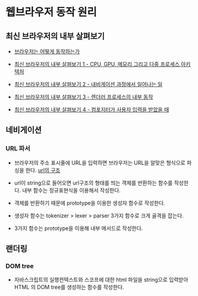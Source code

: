 # 웹브라우저 동작 원리

## 최신 브라우저의 내부 살펴보기

- [브라우저는 어떻게 동작하는가](https://d2.naver.com/helloworld/59361)

- [최신 브라우저의 내부 살펴보기 1 - CPU, GPU, 메모리 그리고 다중 프로세스 아키텍처](https://d2.naver.com/helloworld/2922312)
- [최신 브라우저의 내부 살펴보기 2 - 내비게이션 과정에서 일어나는 일](https://d2.naver.com/helloworld/9274593)
- [최신 브라우저의 내부 살펴보기 3 - 렌더러 프로세스의 내부 동작](https://d2.naver.com/helloworld/5237120)
- [최신 브라우저의 내부 살펴보기 4 - 컴포지터가 사용자 입력을 받았을 때](https://d2.naver.com/helloworld/6204533)

## 네비게이션

### URL 파서

- 브라우저의 주소 표시줄에 URL을 입력하면 브라우저는 URL을 알맞은 형식으로 파싱을 한다.
  [url의 구조](https://developer.mozilla.org/ko/docs/Learn/Common_questions/What_is_a_URL)

- url이 string으로 들어오면 url구조의 형태를 띄는 객체를 반환하는 함수를 작성한다. 내부 함수는 정규표현식을 이용해서 작성한다.
- 객체를 반환하기 때문에 prototype을 이용한 생성자 함수로 작성한다.
- 생성자 함수는 tokenizer > lexer > parser 3가지 함수로 크게 골격을 잡는다.
- 3가지 함수는 prototype을 이용해 내부 메서드로 작성한다.

## 랜더링

### DOM tree

- 자바스크립트의 실행컨텍스트와 스코프에 대한 html 파일을 string으로 입력받아 HTML 의 DOM tree를 생성하는 함수를 작성한다.

